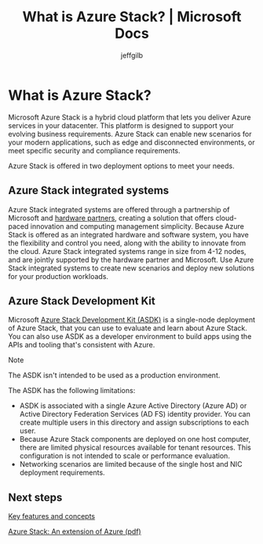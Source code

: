 ﻿---
title: What is Azure Stack? | Microsoft Docs
description: Azure Stack lets you to run Azure services in your datacenter.  
services: azure-stack
documentationcenter: ''
author: jeffgilb
manager: femila
editor: ''

ms.assetid: d9e6aee1-4cba-4df5-b5a3-6f38da9627a3
ms.service: azure-stack
ms.workload: na
ms.tgt_pltfrm: na
ms.devlang: na
ms.topic: overview
ms.date: 10/15/2018
ms.author: jeffgilb
ms.reviewer: unknown
ms.custom: mvc

---
# What is Azure Stack?

Microsoft Azure Stack is a hybrid cloud platform that lets you deliver Azure services in your datacenter. This platform is designed to support your evolving business requirements. Azure Stack can enable new scenarios for your modern applications, such as edge and disconnected environments, or meet specific security and compliance requirements.

Azure Stack is offered in two deployment options to meet your needs.

## Azure Stack integrated systems
Azure Stack integrated systems are offered through a partnership of Microsoft and [hardware partners](https://azure.microsoft.com/overview/azure-stack/integrated-systems/), creating a solution that offers cloud-paced innovation and computing management simplicity. Because Azure Stack is offered as an integrated hardware and software system, you have the flexibility and control you need, along with the ability to innovate from the cloud. Azure Stack integrated systems range in size from 4-12 nodes, and are jointly supported by the hardware partner and Microsoft.  Use Azure Stack integrated systems to create new scenarios and deploy new solutions for your production workloads.

## Azure Stack Development Kit

Microsoft [Azure Stack Development Kit (ASDK)](.\asdk\asdk-what-is.md) is a single-node deployment of Azure Stack, that you can use to evaluate and learn about Azure Stack.  You can also use ASDK as a developer environment to build apps using the APIs and tooling that's consistent with Azure.

>[!Note]
>The ASDK isn't intended to be used as a production environment.

The ASDK has the following limitations:

* ASDK is associated with a single Azure Active Directory (Azure AD) or Active Directory Federation Services (AD FS) identity provider. You can create multiple users in this directory and assign subscriptions to each user.
* Because Azure Stack components are deployed on one host computer, there are limited physical resources available for tenant resources. This configuration is not intended to scale or performance evaluation.
* Networking scenarios are limited because of the single host and NIC deployment requirements.

## Next steps

[Key features and concepts](azure-stack-key-features.md)

[Azure Stack: An extension of Azure (pdf)](https://azure.microsoft.com/resources/azure-stack-an-extension-of-azure/)
